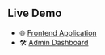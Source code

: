 ## Live Demo

- 🌐 [Frontend Application](https://doctor-appointment-frontend-khaki.vercel.app)
- 🛠️ [Admin Dashboard](https://doctor-appointment-admin-black.vercel.app)
